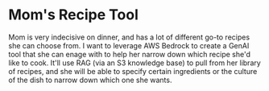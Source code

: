 # Mom's Recipe Tool
Mom is very indecisive on dinner, and has a lot of different go-to recipes she can choose from. I want to leverage AWS Bedrock to create a GenAI tool that she can enage with to help her narrow down which recipe she'd like to cook. It'll use RAG (via an S3 knowledge base) to pull from her library of recipes, and she will be able to specify certain ingredients or the culture of the dish to narrow down which one she wants.
